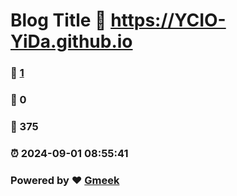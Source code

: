 # Blog Title :link: https://YCIO-YiDa.github.io 
### :page_facing_up: [1](https://YCIO-YiDa.github.io/tag.html) 
### :speech_balloon: 0 
### :hibiscus: 375 
### :alarm_clock: 2024-09-01 08:55:41 
### Powered by :heart: [Gmeek](https://github.com/Meekdai/Gmeek)
